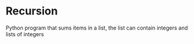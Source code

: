 # Recursion
Python program that sums items in a list, the list can contain integers and lists of integers
